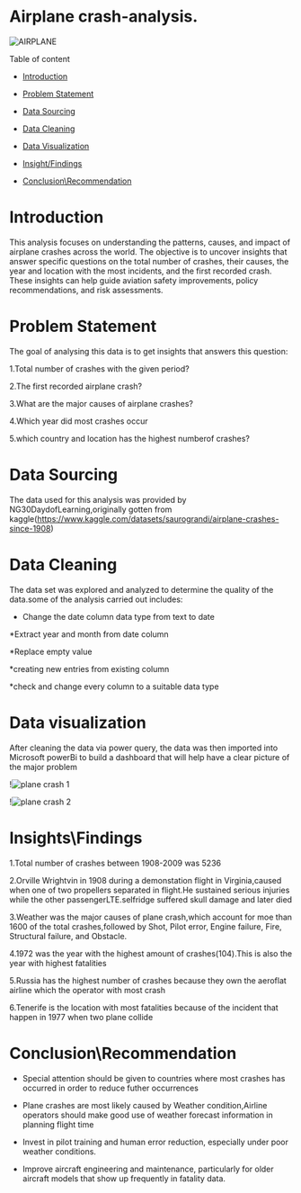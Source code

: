 
# Airplane crash-analysis.

![AIRPLANE](https://github.com/user-attachments/assets/ba7174cd-44c1-4a7b-901b-a2ef5ead2aaa)

Table of content

- [Introduction](https://github.com/Ehinmetan/crash-analysis/blob/main/README.md#introduction)

- [Problem Statement](https://github.com/Ehinmetan/crash-analysis/blob/main/README.md#problem-statement)

- [Data Sourcing](https://github.com/Ehinmetan/crash-analysis/blob/main/README.md#data-sourcing)

- [Data Cleaning](https://github.com/Ehinmetan/crash-analysis/blob/main/README.md#data-cleaning)

- [Data Visualization](https://github.com/Ehinmetan/crash-analysis/blob/main/README.md#data-visualization)

- [Insight/Findings](https://github.com/Ehinmetan/crash-analysis/blob/main/README.md#insightsfindings)

- [Conclusion\Recommendation](https://github.com/Ehinmetan/crash-analysis/blob/main/README.md#conclusionrecommendation)

# Introduction
This analysis focuses on understanding the patterns, causes, and impact of airplane crashes across the world. The objective is to uncover insights that answer specific questions on the total number of crashes, their causes, the year and location with the most incidents, and the first recorded crash. These insights can help guide aviation safety improvements, policy recommendations, and risk assessments.

# Problem Statement

The goal of analysing this data is to get insights that answers this question:

1.Total number of crashes with the given period?

2.The first recorded airplane crash?

3.What are the major causes of airplane crashes?

4.Which year did most crashes occur

5.which country and location has the highest numberof crashes?


# Data Sourcing

The data used for this analysis was provided by NG30DaydofLearning,originally gotten from kaggle(https://www.kaggle.com/datasets/saurograndi/airplane-crashes-since-1908)


# Data Cleaning

The data set was explored and analyzed to determine the quality of the data.some of the analysis carried out includes:

* Change the date column data type from text to date

*Extract year and month from date column

*Replace empty value

*creating new entries from existing column

*check and change every column to a suitable data type


# Data visualization

After cleaning the data via power query, the data was then imported into Microsoft powerBi to build a dashboard that will help have a clear picture of the major problem

!![plane crash 1](https://github.com/user-attachments/assets/86e9f096-7d3a-4ef4-a641-dd9ee7791b3f)


!![plane crash 2](https://github.com/user-attachments/assets/36b63a3e-ce89-498e-b5be-e78beb9394a4)



# Insights\Findings

1.Total number of crashes between 1908-2009 was 5236

2.Orville Wrightvin in 1908 during a demonstation flight in Virginia,caused when one of two propellers separated in flight.He sustained serious injuries while the other passengerLTE.selfridge suffered skull damage and later died

3.Weather was the major causes of plane crash,which account for moe than 1600 of the total crashes,followed by Shot, Pilot error, Engine failure, Fire, Structural failure, and Obstacle.

4.1972 was the year with the highest amount of crashes(104).This is also the year with highest fatalities

5.Russia  has the highest number of crashes because they own the aeroflat airline which the operator with most crash

6.Tenerife is the location with most fatalities because of the incident that happen in 1977 when two plane collide

# Conclusion\Recommendation

- Special attention should be given to countries where most crashes has occurred in order to reduce futher occurrences

- Plane crashes are most likely caused by Weather condition,Airline operators should make good use of weather forecast information in planning flight time

- Invest in pilot training and human error reduction, especially under poor weather conditions.

- Improve aircraft engineering and maintenance, particularly for older aircraft models that show up frequently in fatality data.
